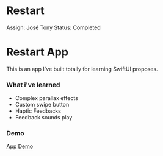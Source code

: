 # Restart

Assign: José Tony
Status: Completed

# Restart App

This is an app I've built totally for learning SwiftUI proposes.

### What i've learned

- Complex parallax effects
- Custom swipe button
- Haptic Feedbacks
- Feedback sounds play

### Demo

[App Demo](VIDEO-2021-12-08-13-52-15.mp4)

